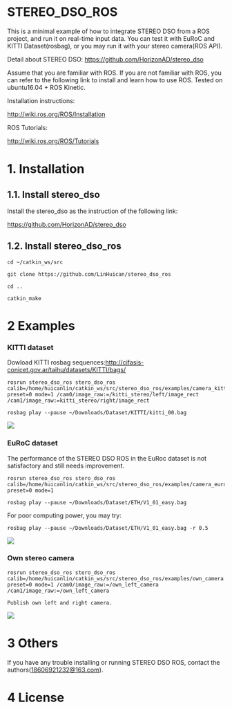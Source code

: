 # STEREO_DSO_ROS

This is a minimal example of how to integrate STEREO DSO from a ROS project, and run it on real-time input data. You can test it with EuRoC and KITTI Dataset(rosbag), or you may run it with your stereo camera(ROS API).

Detail about STEREO DSO: https://github.com/HorizonAD/stereo_dso

Assume that you are familiar with ROS. If you are not familiar with ROS, you can refer to the following link to install and learn how to use ROS. Tested on ubuntu16.04 + ROS Kinetic.

Installation instructions:

http://wiki.ros.org/ROS/Installation

ROS Tutorials:

http://wiki.ros.org/ROS/Tutorials


# 1. Installation

## 1.1. Install stereo_dso

Install the stereo_dso as the instruction of the following link:

https://github.com/HorizonAD/stereo_dso

## 1.2. Install stereo_dso_ros

```
cd ~/catkin_ws/src

git clone https://github.com/LinHuican/stereo_dso_ros

cd ..

catkin_make
```

# 2 Examples

### KITTI dataset
Dowload KITTI rosbag sequences:http://cifasis-conicet.gov.ar/taihu/datasets/KITTI/bags/

```
rosrun stereo_dso_ros stero_dso_ros calib=/home/huicanlin/catkin_ws/src/stereo_dso_ros/examples/camera_kitti.txt preset=0 mode=1 /cam0/image_raw:=/kitti_stereo/left/image_rect /cam1/image_raw:=kitti_stereo/right/image_rect
```

```
rosbag play --pause ~/Downloads/Dataset/KITTI/kitti_00.bag
```

![](https://github.com/LinHuican/stereo_dso_ros/blob/master/stereo_dso_ros_kitti_00.png)


### EuRoC dataset

The performance of the STEREO DSO ROS in the EuRoc dataset is not satisfactory and still needs improvement.

```
rosrun stereo_dso_ros stero_dso_ros calib=/home/huicanlin/catkin_ws/src/stereo_dso_ros/examples/camera_euroc.txt preset=0 mode=1
```

```
rosbag play --pause ~/Downloads/Dataset/ETH/V1_01_easy.bag
```

For poor computing power, you may try:

```
rosbag play --pause ~/Downloads/Dataset/ETH/V1_01_easy.bag -r 0.5
```


![](https://github.com/LinHuican/stereo_dso_ros/blob/master/stereo_dso_ros_euroc_v101.png)



### Own stereo camera

```
rosrun stereo_dso_ros stero_dso_ros calib=/home/huicanlin/catkin_ws/src/stereo_dso_ros/examples/own_camera.txt preset=0 mode=1 /cam0/image_raw:=/own_left_camera /cam1/image_raw:=/own_left_camera
```
```
Publish own left and right camera.
```

![](https://github.com/LinHuican/stereo_dso_ros/blob/master/own_stereo_camera.png)

# 3 Others

If you have any trouble installing or running STEREO DSO ROS, contact the authors(18606921232@163.com).

# 4 License

